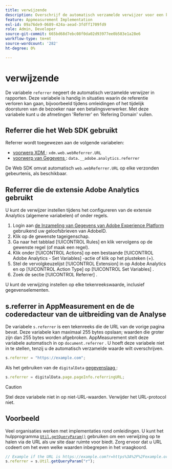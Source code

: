```yaml
---
title: verwijzende
description: Overschrijf de automatisch verzamelde verwijzer voor een klap.
feature: Appmeasurement Implementation
exl-id: 09a76de9-0689-424a-aead-3fdff1709fd9
role: Admin, Developer
source-git-commit: 665bd68d7ebc08f0da02d93977ee0b583e1a28e6
workflow-type: tm+mt
source-wordcount: '282'
ht-degree: 0%

---
```


# verwijzende

De variabele `referrer` negeert de automatisch verzamelde verwijzer in rapporten. Deze variabele is handig in situaties waarin de referentie verloren kan gaan, bijvoorbeeld tijdens omleidingen of het tijdelijk doorsturen van de bezoeker naar een betalingsverwerker. Met deze variabele kunt u de afmetingen &#39;Referrer&#39; en &#39;Refering Domain&#39; vullen.

## Referrer die het Web SDK gebruikt

Referrer wordt toegewezen aan de volgende variabelen:

* [ voorwerp XDM ](/help/implement/aep-edge/xdm-var-mapping.md): `xdm.web.webReferrer.URL`
* [ voorwerp van Gegevens ](/help/implement/aep-edge/data-var-mapping.md): `data.__adobe.analytics.referrer`

De Web SDK omvat automatisch `web.webReferrer.URL` op elke verzonden gebeurtenis, als beschikbaar.

## Referrer die de extensie Adobe Analytics gebruikt

U kunt de verwijzer instellen tijdens het configureren van de extensie Analytics (algemene variabelen) of onder regels.

1. Login aan [ de Inzameling van Gegevens van Adobe Experience Platform ](https://experience.adobe.com/data-collection) gebruikend uw geloofsbrieven van AdobeID.
2. Klik op de gewenste tageigenschap.
3. Ga naar het tabblad [!UICONTROL Rules] en klik vervolgens op de gewenste regel (of maak een regel).
4. Klik onder [!UICONTROL Actions] op een bestaande [!UICONTROL Adobe Analytics - Set Variables] -actie of klik op het plusteken (+).
5. Stel de vervolgkeuzelijst [!UICONTROL Extension] in op Adobe Analytics en op [!UICONTROL Action Type] op [!UICONTROL Set Variables] .
6. Zoek de sectie [!UICONTROL Referrer] .

U kunt de verwijzing instellen op elke tekenreekswaarde, inclusief gegevenselementen.

## s.referrer in AppMeasurement en de de coderedacteur van de uitbreiding van de Analyse

De variabele `s.referrer` is een tekenreeks die de URL van de vorige pagina bevat. Deze variabele kan maximaal 255 bytes opslaan; waarden die groter zijn dan 255 bytes worden afgebroken. AppMeasurement stelt deze variabele automatisch in op `document.referrer` . U hoeft deze variabele niet in te stellen, tenzij u de automatisch verzamelde waarde wilt overschrijven.

```js
s.referrer = "https://example.com";
```

Als het gebruiken van de `digitalData` [ gegevenslaag ](../../prepare/data-layer.md):

```js
s.referrer = digitalData.page.pageInfo.referringURL;
```

>[!CAUTION]
>
>Stel deze variabele niet in op niet-URL-waarden. Verwijder het URL-protocol niet.

## Voorbeeld

Veel organisaties werken met implementaties rond omleidingen. U kunt het hulpprogramma [`Util.getQueryParam()`](../functions/util-getqueryparam.md) gebruiken om een verwijzing op te halen via de URL als uw site daar ruimte voor biedt. Zorg ervoor dat u URL codeert om het even welke waarden inbegrepen in het vraagkoord.

```js
// Example if the URL is https://example.com?r=https%3A%2F%2Fexample.org
s.referrer = s.Util.getQueryParam("r");
```
